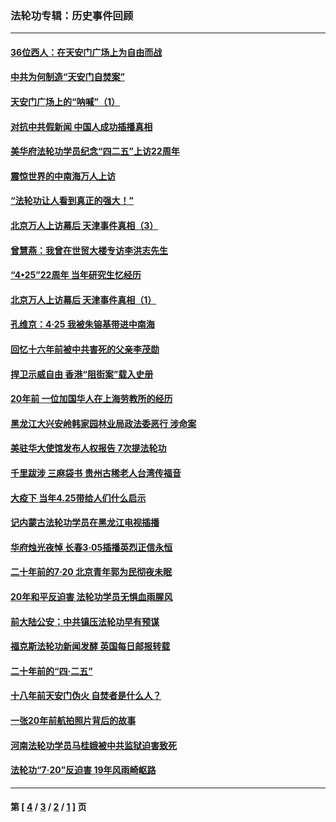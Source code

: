 ### 法轮功专辑：历史事件回顾
---
#### [36位西人：在天安门广场上为自由而战](../../pages/nf5793/n13390029.md?01210430) 
#### [中共为何制造“天安门自焚案”](../../pages/nf5793/n13183270.md?01210430) 
#### [天安门广场上的“呐喊”（1）](../../pages/nf5793/n13105277.md?01210430) 
#### [对抗中共假新闻 中国人成功插播真相](../../pages/nf5793/n12910618.md?01210430) 
#### [美华府法轮功学员纪念“四二五”上访22周年](../../pages/nf5793/n12904445.md?01210430) 
#### [震惊世界的中南海万人上访](../../pages/nf5793/n12903976.md?01210430) 
#### [“法轮功让人看到真正的强大！”](../../pages/nf5793/n12903195.md?01210430) 
#### [北京万人上访幕后 天津事件真相（3）](../../pages/nf5793/n12902807.md?01210430) 
#### [曾慧燕：我曾在世贸大楼专访李洪志先生](../../pages/nf5793/n12898729.md?01210430) 
#### [“4•25”22周年 当年研究生忆经历](../../pages/nf5793/n12894152.md?01210430) 
#### [北京万人上访幕后 天津事件真相（1）](../../pages/nf5793/n12885174.md?01210430) 
#### [孔维京：4·25 我被朱镕基带进中南海](../../pages/nf5793/n12864987.md?01210430) 
#### [回忆十六年前被中共害死的父亲李茂勋](../../pages/nf5793/n12880270.md?01210430) 
#### [捍卫示威自由 香港“阻街案”载入史册](../../pages/nf5793/n12811245.md?01210430) 
#### [20年前 一位加国华人在上海劳教所的经历](../../pages/nf5793/n12707932.md?01210430) 
#### [黑龙江大兴安岭韩家园林业局政法委恶行 涉命案](../../pages/nf5793/n12622815.md?01210430) 
#### [美驻华大使馆发布人权报告 7次提法轮功](../../pages/nf5793/n12520541.md?01210430) 
#### [千里跋涉 三麻袋书 贵州古稀老人台湾传福音](../../pages/nf5793/n12198750.md?01210430) 
#### [大疫下 当年4.25带给人们什么启示](../../pages/nf5793/n12058565.md?01210430) 
#### [记内蒙古法轮功学员在黑龙江电视插播](../../pages/nf5793/n11699194.md?01210430) 
#### [华府烛光夜悼 长春3·05插播英烈正信永恒](../../pages/nf5793/n11397432.md?01210430) 
#### [二十年前的7·20 北京青年郭为民彻夜未眠](../../pages/nf5793/n11354195.md?01210430) 
#### [20年和平反迫害 法轮功学员无惧血雨腥风](../../pages/nf5793/n11348279.md?01210430) 
#### [前大陆公安：中共镇压法轮功早有预谋](../../pages/nf5793/n11352168.md?01210430) 
#### [福克斯法轮功新闻发酵  英国每日邮报转载](../../pages/nf5793/n11285952.md?01210430) 
#### [二十年前的“四·二五”](../../pages/nf5793/n11207639.md?01210430) 
#### [十八年前天安门伪火 自焚者是什么人？](../../pages/nf5793/n10996556.md?01210430) 
#### [一张20年前航拍照片背后的故事](../../pages/nf5793/n10693797.md?01210430) 
#### [河南法轮功学员马桂娥被中共监狱迫害致死](../../pages/nf5793/n10684974.md?01210430) 
#### [法轮功“7‧20”反迫害 19年风雨崎岖路](../../pages/nf5793/n10570834.md?01210430) 

---
#### 第 [ [4](./4.md?01210430) / [3](./3.md?01210430) / [2](./2.md?01210430) / [1](./1.md?01210430) ] 页
